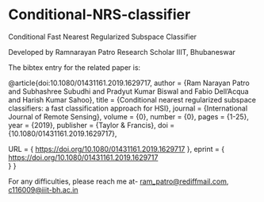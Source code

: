 # Conditional-NRS-classifier
Conditional Fast Nearest Regularized Subspace Classifier

Developed by
Ramnarayan Patro
Research Scholar
IIIT, Bhubaneswar

The bibtex entry for the related paper is:

@article{doi:10.1080/01431161.2019.1629717,
author = {Ram Narayan Patro and Subhashree Subudhi and Pradyut Kumar Biswal and Fabio Dell’Acqua and Harish Kumar Sahoo},
title = {Conditional nearest regularized subspace classifiers: a fast classification approach for HSI},
journal = {International Journal of Remote Sensing},
volume = {0},
number = {0},
pages = {1-25},
year  = {2019},
publisher = {Taylor & Francis},
doi = {10.1080/01431161.2019.1629717},

URL = { 
        https://doi.org/10.1080/01431161.2019.1629717 
},
eprint = { 
        https://doi.org/10.1080/01431161.2019.1629717  
}
}

For any difficulties, 
please reach me at- 
ram_patro@rediffmail.com, 
c116009@iiit-bh.ac.in
